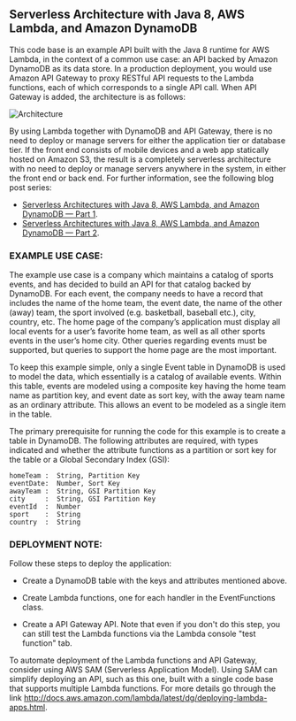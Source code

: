 ## Serverless Architecture with Java 8, AWS Lambda, and Amazon DynamoDB 

This code base is an example API built with the Java 8 runtime for AWS Lambda, in
the context of a common use case:  an API backed by Amazon DynamoDB as its data store.  In a production deployment, you would use Amazon API Gateway to proxy RESTful API requests to the Lambda functions, each of which corresponds to a single API call.  When API Gateway is added, the architecture is as follows:

![Architecture](images/architecture.jpg)

By using Lambda together with DynamoDB and API Gateway, there is no need to deploy or manage servers for either the application tier or database tier.  If the front end consists of mobile devices and a web app statically hosted on Amazon S3, the result is a completely serverless architecture with no need to deploy or manage servers anywhere in the system, in either the front end or back end.  For further information, see the following blog post series:
- [Serverless Architectures with Java 8, AWS Lambda, and Amazon DynamoDB — Part 1](https://aws.amazon.com/blogs/startups/serverless-architectures-with-java-8-aws-lambda-and-amazon-dynamodb-part-1/).
- [Serverless Architectures with Java 8, AWS Lambda, and Amazon DynamoDB — Part 2](https://aws.amazon.com/blogs/startups/serverless-architectures-with-java-8-aws-lambda-and-amazon-dynamodb-part-2/).

### EXAMPLE USE CASE:

The example use case is a company which maintains a catalog of sports events, and has decided
to build an API for that catalog backed by DynamoDB.  For each event, the company needs to
have a record that includes the name of the home team, the event date, the name of the other
(away) team,  the sport involved (e.g. basketball, baseball etc.), city, country, etc.  The
home page of the company’s application must display all local events for a user’s favorite
home team, as well as all other sports events in the user’s home city.  Other queries regarding 
events must be supported, but queries to support the home page are the most important.

To keep this example simple, only a single Event table in DynamoDB is used to model the data,
which essentially is a catalog of available events.  Within this table, events are modeled using
a composite key having the home team name as partition key, and event date as sort key, with
the away team name as an ordinary attribute. This allows an event to be modeled as a single item
in the table.

The primary prerequisite for running the code for this example is to create a table in DynamoDB.
The following attributes are required, with types indicated and whether the attribute functions
as a partition or sort key for the table or a Global Secondary Index (GSI):

	homeTeam :  String, Partition Key
	eventDate:  Number, Sort Key
	awayTeam :  String, GSI Partition Key
	city     :  String, GSI Partition Key
	eventId  :  Number
	sport    :  String
	country  :  String


### DEPLOYMENT NOTE:

Follow these steps to deploy the application:

-  Create a DynamoDB table with the keys and attributes mentioned above.

-  Create Lambda functions, one for each handler in the EventFunctions class.

-  Create a API Gateway API.  Note that even if you don't do this step, you can still test the Lambda functions via the Lambda console "test function" tab.

To automate deployment of the Lambda functions and API Gateway, consider using AWS SAM (Serverless Application Model).  Using SAM can simplify deploying an API, such as this one, built with a single code base that supports multiple Lambda functions.  For more details go through the link http://docs.aws.amazon.com/lambda/latest/dg/deploying-lambda-apps.html.

